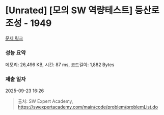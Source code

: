 # [Unrated] [모의 SW 역량테스트] 등산로 조성 - 1949 

[문제 링크](https://swexpertacademy.com/main/code/problem/problemDetail.do?contestProbId=AV5PoOKKAPIDFAUq) 

### 성능 요약

메모리: 26,496 KB, 시간: 87 ms, 코드길이: 1,882 Bytes

### 제출 일자

2025-09-23 16:26



> 출처: SW Expert Academy, https://swexpertacademy.com/main/code/problem/problemList.do